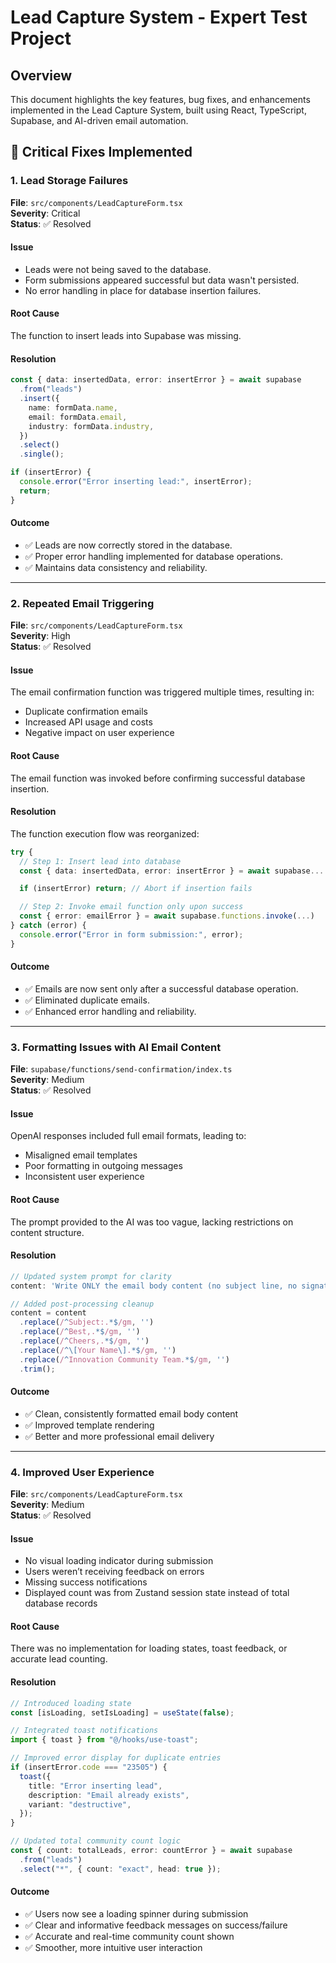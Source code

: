
# Lead Capture System - Expert Test Project

## Overview
This document highlights the key features, bug fixes, and enhancements implemented in the Lead Capture System, built using React, TypeScript, Supabase, and AI-driven email automation.

## 🔧 **Critical Fixes Implemented**

### 1. **Lead Storage Failures**
**File**: `src/components/LeadCaptureForm.tsx`  
**Severity**: Critical  
**Status**: ✅ Resolved  

#### Issue
- Leads were not being saved to the database.
- Form submissions appeared successful but data wasn't persisted.
- No error handling in place for database insertion failures.

#### Root Cause
The function to insert leads into Supabase was missing.

#### Resolution
```typescript
const { data: insertedData, error: insertError } = await supabase
  .from("leads")
  .insert({
    name: formData.name,
    email: formData.email,
    industry: formData.industry,
  })
  .select()
  .single();

if (insertError) {
  console.error("Error inserting lead:", insertError);
  return;
}
```

#### Outcome
- ✅ Leads are now correctly stored in the database.
- ✅ Proper error handling implemented for database operations.
- ✅ Maintains data consistency and reliability.

---

### 2. **Repeated Email Triggering**
**File**: `src/components/LeadCaptureForm.tsx`  
**Severity**: High  
**Status**: ✅ Resolved  

#### Issue
The email confirmation function was triggered multiple times, resulting in:
- Duplicate confirmation emails
- Increased API usage and costs
- Negative impact on user experience

#### Root Cause
The email function was invoked before confirming successful database insertion.

#### Resolution
The function execution flow was reorganized:
```typescript
try {
  // Step 1: Insert lead into database
  const { data: insertedData, error: insertError } = await supabase...

  if (insertError) return; // Abort if insertion fails

  // Step 2: Invoke email function only upon success
  const { error: emailError } = await supabase.functions.invoke(...)
} catch (error) {
  console.error("Error in form submission:", error);
}
```

#### Outcome
- ✅ Emails are now sent only after a successful database operation.
- ✅ Eliminated duplicate emails.
- ✅ Enhanced error handling and reliability.

---

### 3. **Formatting Issues with AI Email Content**
**File**: `supabase/functions/send-confirmation/index.ts`  
**Severity**: Medium  
**Status**: ✅ Resolved  

#### Issue
OpenAI responses included full email formats, leading to:
- Misaligned email templates
- Poor formatting in outgoing messages
- Inconsistent user experience

#### Root Cause
The prompt provided to the AI was too vague, lacking restrictions on content structure.

#### Resolution
```typescript
// Updated system prompt for clarity
content: 'Write ONLY the email body content (no subject line, no signature, no email formatting). Create energetic, inspiring content that gets people excited about revolutionizing their industry. Keep it under 150 words total. Focus on the personalized message only.'

// Added post-processing cleanup
content = content
  .replace(/^Subject:.*$/gm, '')
  .replace(/^Best,.*$/gm, '')
  .replace(/^Cheers,.*$/gm, '')
  .replace(/^\[Your Name\].*$/gm, '')
  .replace(/^Innovation Community Team.*$/gm, '')
  .trim();
```

#### Outcome
- ✅ Clean, consistently formatted email body content
- ✅ Improved template rendering
- ✅ Better and more professional email delivery

---

### 4. **Improved User Experience**
**File**: `src/components/LeadCaptureForm.tsx`  
**Severity**: Medium  
**Status**: ✅ Resolved  

#### Issue
- No visual loading indicator during submission
- Users weren’t receiving feedback on errors
- Missing success notifications
- Displayed count was from Zustand session state instead of total database records

#### Root Cause
There was no implementation for loading states, toast feedback, or accurate lead counting.

#### Resolution
```typescript
// Introduced loading state
const [isLoading, setIsLoading] = useState(false);

// Integrated toast notifications
import { toast } from "@/hooks/use-toast";

// Improved error display for duplicate entries
if (insertError.code === "23505") {
  toast({
    title: "Error inserting lead",
    description: "Email already exists",
    variant: "destructive",
  });
}

// Updated total community count logic
const { count: totalLeads, error: countError } = await supabase
  .from("leads")
  .select("*", { count: "exact", head: true });
```

#### Outcome
- ✅ Users now see a loading spinner during submission
- ✅ Clear and informative feedback messages on success/failure
- ✅ Accurate and real-time community count shown
- ✅ Smoother, more intuitive user interaction
